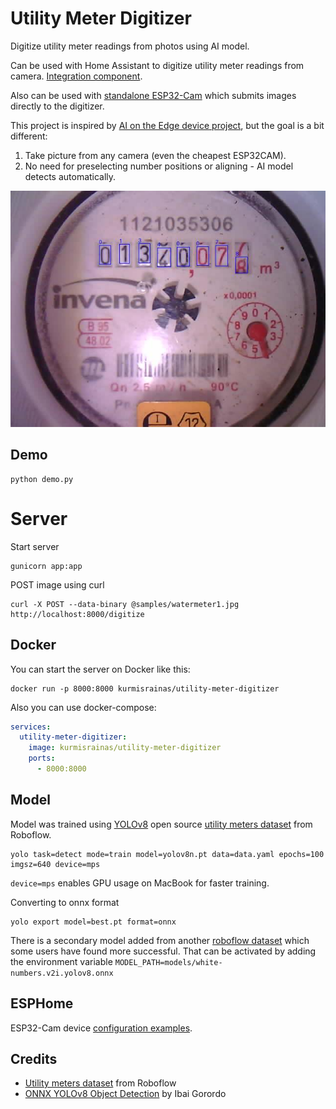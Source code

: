 # Utility Meter Digitizer

Digitize utility meter readings from photos using AI model.

Can be used with Home Assistant to digitize utility meter readings from camera. [Integration component](https://github.com/laurynas/hass-utility-meter-digitizer).

Also can be used with [standalone ESP32-Cam](https://github.com/laurynas/esphome-devices/blob/main/watermeter-cam-standalone.yml) which submits images directly to the digitizer.

This project is inspired by [AI on the Edge device project](https://github.com/jomjol/AI-on-the-edge-device), but the goal is a bit different:

1. Take picture from any camera (even the cheapest ESP32CAM).
2. No need for preselecting number positions or aligning - AI model detects automatically.

![result](samples/watermeter2_result.jpg)

## Demo

```shell
python demo.py
```

# Server

Start server

```shell
gunicorn app:app
```

POST image using curl

```shell
curl -X POST --data-binary @samples/watermeter1.jpg http://localhost:8000/digitize
```

## Docker

You can start the server on Docker like this:
```shell
docker run -p 8000:8000 kurmisrainas/utility-meter-digitizer
```
Also you can use docker-compose:

```yaml
services:
  utility-meter-digitizer:
    image: kurmisrainas/utility-meter-digitizer
    ports:
      - 8000:8000
```

## Model

Model was trained using [YOLOv8](https://docs.ultralytics.com/tasks/detect/#__tabbed_1_2) open source [utility meters dataset](https://universe.roboflow.com/watermeter-jvlgr/utility-meter-reading-dataset-for-automatic-reading-yolo/dataset/1) from Roboflow.


```shell
yolo task=detect mode=train model=yolov8n.pt data=data.yaml epochs=100 imgsz=640 device=mps
```

`device=mps` enables GPU usage on MacBook for faster training.

Converting to onnx format

```shell
yolo export model=best.pt format=onnx
```

There is a secondary model added from another [roboflow dataset](https://universe.roboflow.com/numbers-for-electric-meters/white-numbers) which some users have found more successful. That can be activated by adding the environment variable `MODEL_PATH=models/white-numbers.v2i.yolov8.onnx`

## ESPHome

ESP32-Cam device [configuration examples](https://github.com/laurynas/esphome-devices/).

## Credits

- [Utility meters dataset](https://universe.roboflow.com/watermeter-jvlgr/utility-meter-reading-dataset-for-automatic-reading-yolo/dataset/1) from Roboflow
- [ONNX YOLOv8 Object Detection](https://github.com/ibaiGorordo/ONNX-YOLOv8-Object-Detection/) by Ibai Gorordo

